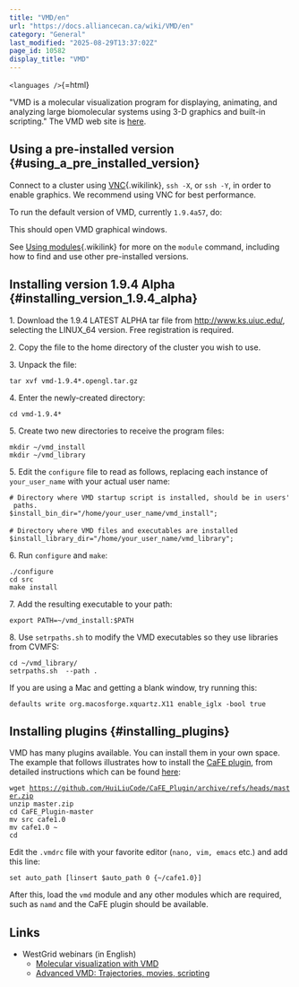 ```yaml
---
title: "VMD/en"
url: "https://docs.alliancecan.ca/wiki/VMD/en"
category: "General"
last_modified: "2025-08-29T13:37:02Z"
page_id: 10582
display_title: "VMD"
---
```


`<languages />`{=html}

\"VMD is a molecular visualization program for displaying, animating, and analyzing large biomolecular systems using 3-D graphics and built-in scripting.\" The VMD web site is [here](https://www.ks.uiuc.edu/Research/vmd/).

## Using a pre-installed version {#using_a_pre_installed_version}

Connect to a cluster using [VNC](https://docs.alliancecan.ca/VNC "VNC"){.wikilink}, `ssh -X`, or `ssh -Y`, in order to enable graphics. We recommend using VNC for best performance.

To run the default version of VMD, currently `1.9.4a57`, do:

This should open VMD graphical windows.

See [Using modules](https://docs.alliancecan.ca/Using_modules "Using modules"){.wikilink} for more on the `module` command, including how to find and use other pre-installed versions.

## Installing version 1.9.4 Alpha {#installing_version_1.9.4_alpha}

1\. Download the 1.9.4 LATEST ALPHA tar file from [<http://www.ks.uiuc.edu/>](http://www.ks.uiuc.edu/Development/Download/download.cgi?PackageName=VMD), selecting the LINUX_64 version. Free registration is required.

2\. Copy the file to the home directory of the cluster you wish to use.

3\. Unpack the file:

`tar xvf vmd-1.9.4*.opengl.tar.gz`

4\. Enter the newly-created directory:

`cd vmd-1.9.4*`

5\. Create two new directories to receive the program files:

`mkdir ~/vmd_install`\
`mkdir ~/vmd_library`

5\. Edit the `configure` file to read as follows, replacing each instance of `your_user_name` with your actual user name:

`# Directory where VMD startup script is installed, should be in users' paths.`\
`$install_bin_dir="/home/your_user_name/vmd_install";`\
\
`# Directory where VMD files and executables are installed`\
`$install_library_dir="/home/your_user_name/vmd_library";`

6\. Run `configure` and `make`:

`./configure`\
`cd src`\
`make install`

7\. Add the resulting executable to your path:

`export PATH=~/vmd_install:$PATH`

8\. Use `setrpaths.sh` to modify the VMD executables so they use libraries from CVMFS:

`cd ~/vmd_library/`\
`setrpaths.sh  --path .`

If you are using a Mac and getting a blank window, try running this:

`defaults write org.macosforge.xquartz.X11 enable_iglx -bool true`

## Installing plugins {#installing_plugins}

VMD has many plugins available. You can install them in your own space. The example that follows illustrates how to install the [CaFE plugin](https://github.com/HuiLiuCode/CaFE_Plugin), from detailed instructions which can be found [here](https://github.com/HuiLiuCode/CaFE_Plugin/blob/master/doc/manual.pdf):

`wget `[`https://github.com/HuiLiuCode/CaFE_Plugin/archive/refs/heads/master.zip`](https://github.com/HuiLiuCode/CaFE_Plugin/archive/refs/heads/master.zip)\
`unzip master.zip`\
`cd CaFE_Plugin-master`\
`mv src cafe1.0`\
`mv cafe1.0 ~`\
`cd`

Edit the `.vmdrc` file with your favorite editor (`nano, vim, emacs` etc.) and add this line:

`set auto_path [linsert $auto_path 0 {~/cafe1.0}]`

After this, load the `vmd` module and any other modules which are required, such as `namd` and the CaFE plugin should be available.

## Links

- WestGrid webinars (in English)
  - [Molecular visualization with VMD](https://www.youtube.com/watch?v=_skmrS6X4Ys)
  - [Advanced VMD: Trajectories, movies, scripting](https://www.youtube.com/watch?v=Jce5JN2fLuo)
